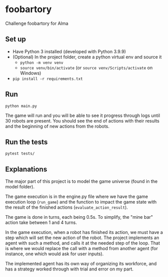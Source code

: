 # foobartory

Challenge foobartory for Alma

## Set up

- Have Python 3 installed (developed with Python 3.9.9)
- (Optional) In the project folder, create a python virtual env and source it
  - `python -m venv venv`
  - `source venv/bin/activate` (or `source venv/Scripts/activate` on Windows)
- `pip install -r requirements.txt`

## Run

`python main.py`

The game will run and you will be able to see it progress through logs until 30 robots are present. You should see the end of actions with their results and the beginning of new actions from the robots.

## Run the tests

`pytest tests/`

## Explanations

The major part of this project is to model the game universe (found in the model folder).

The game execution is in the engine.py file where we have the game execution loop (`run_game`) and the function to impact the game state with the result of the finished actions (`evaluate_action_result`).

The game is done in turns, each being 0.5s. To simplify, the "mine bar" action take between 1 and 4 turns.

In the game execution, when a robot has finished its action, we must have a step which will set the new action of the robot. The project implements an agent with such a method, and calls it at the needed step of the loop. That is where we would replace the call with a method from another agent (for instance, one which would ask for user inputs).

The implemented agent has its own way of organizing its workforce, and has a strategy worked through with trial and error on my part.

